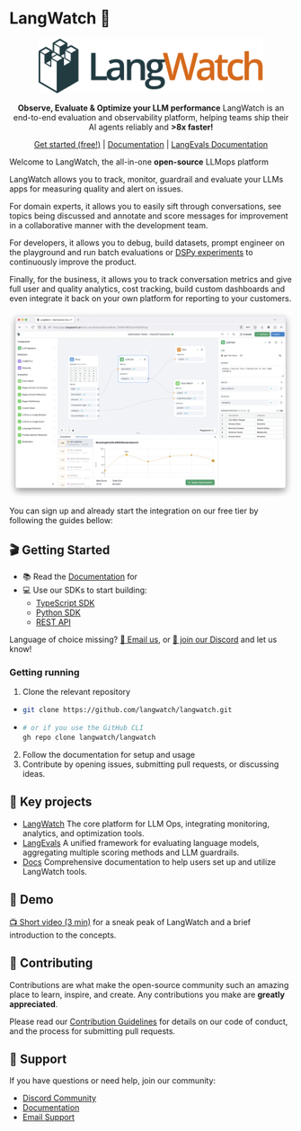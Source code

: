 # LangWatch 🏰

<p align="center">
  <picture>
    <source media="(prefers-color-scheme: dark)" srcset="../assets/dark.svg">
    <source media="(prefers-color-scheme: light)" srcset="../assets/light.svg">
    <img alt="LangWatch Logo" src="../assets/light.svg" width="400">
  </picture>
</p>

<p align="center">
  <strong>Observe, Evaluate & Optimize your LLM performance</strong>
  LangWatch is an end-to-end evaluation and observability platform, helping teams ship their AI agents reliably and <strong>>8x faster!</strong>
</p>

<p align="center">
  <a href="https://app.langwatch.ai/">Get started (free!)</a> |
  <a href="https://docs.langwatch.ai/">Documentation</a> |
  <a href="https://docs.langwatch.ai/langevals/documentation/introduction">LangEvals Documentation</a>
</p>

Welcome to LangWatch, the all-in-one <strong>open-source</strong> LLMops platform

LangWatch allows you to track, monitor, guardrail and evaluate your LLMs apps for measuring quality and alert on issues.

For domain experts, it allows you to easily sift through conversations, see topics being discussed and annotate and score messages for improvement in a collaborative manner with the development team.

For developers, it allows you to debug, build datasets, prompt engineer on the playground and run batch evaluations or [DSPy experiments](https://docs.langwatch.ai/dspy-visualization/quickstart) to continuously improve the product.

Finally, for the business, it allows you to track conversation metrics and give full user and quality analytics, cost tracking, build custom dashboards and even integrate it back on your own platform for reporting to your customers.

<p align="center">
  <picture>
    <img alt="LangWatch Optimization Studio" src="../assets/optium-studio.png" width="900">
  </picture>
</p>

You can sign up and already start the integration on our free tier by following the guides bellow:

## 🎬 Getting Started

- 📚 Read the [Documentation](https://docs.langwatch.ai/introduction) for 
- 💻 Use our SDKs to start building:
  - [TypeScript SDK](https://docs.langwatch.ai/integration/python/guide)
  - [Python SDK](https://docs.langwatch.ai/integration/typescript/guide)
  - [REST API](https://docs.langwatch.ai/integration/rest-api)

Language of choice missing? [📧 Email us](mailto:support@langwatch.ai), or [💬 join our Discord](https://discord.gg/kT4PhDS2gH) and let us know!

### Getting running

1. Clone the relevant repository
- ```bash
  git clone https://github.com/langwatch/langwatch.git
  ```
- ```bash
  # or if you use the GitHub CLI
  gh repo clone langwatch/langwatch
  ```
2. Follow the documentation for setup and usage
3. Contribute by opening issues, submitting pull requests, or discussing ideas.

## 🔑 Key projects

- [LangWatch](https://github.com/langwatch/langwatch) The core platform for LLM Ops, integrating monitoring, analytics, and optimization tools.
- [LangEvals](https://github.com/langwatch/langevals) A unified framework for evaluating language models, aggregating multiple scoring methods and LLM guardrails.
- [Docs](https://github.com/langwatch/docs) Comprehensive documentation to help users set up and utilize LangWatch tools.

## 🎸 Demo

[📺 Short video (3 min)](https://www.youtube.com/watch?v=dZG44oRTz84) for a sneak peak of LangWatch and a brief introduction to the concepts.

## 🤝 Contributing

Contributions are what make the open-source community such an amazing place to learn, inspire, and create. Any contributions you make are **greatly appreciated**.

Please read our [Contribution Guidelines](https://github.com/langwatch/langwatch/blob/main/CONTRIBUTING.md) for details on our code of conduct, and the process for submitting pull requests.

## 🛟 Support

If you have questions or need help, join our community:

- [Discord Community](https://discord.gg/kT4PhDS2gH)
- [Documentation](https://docs.langwatch.ai)
- [Email Support](mailto:support@langwatch.ai)
